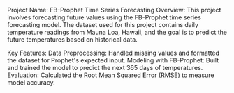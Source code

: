 
Project Name: FB-Prophet Time Series Forecasting
Overview:
This project involves forecasting future values using the FB-Prophet time series forecasting model. The dataset used for this project contains daily temperature readings from Mauna Loa, Hawaii, and the goal is to predict the future temperatures based on historical data.

Key Features: 
Data Preprocessing: Handled missing values and formatted the dataset for Prophet's expected input.
Modeling with FB-Prophet: Built and trained the model to predict the next 365 days of temperatures.
Evaluation: Calculated the Root Mean Squared Error (RMSE) to measure model accuracy.

